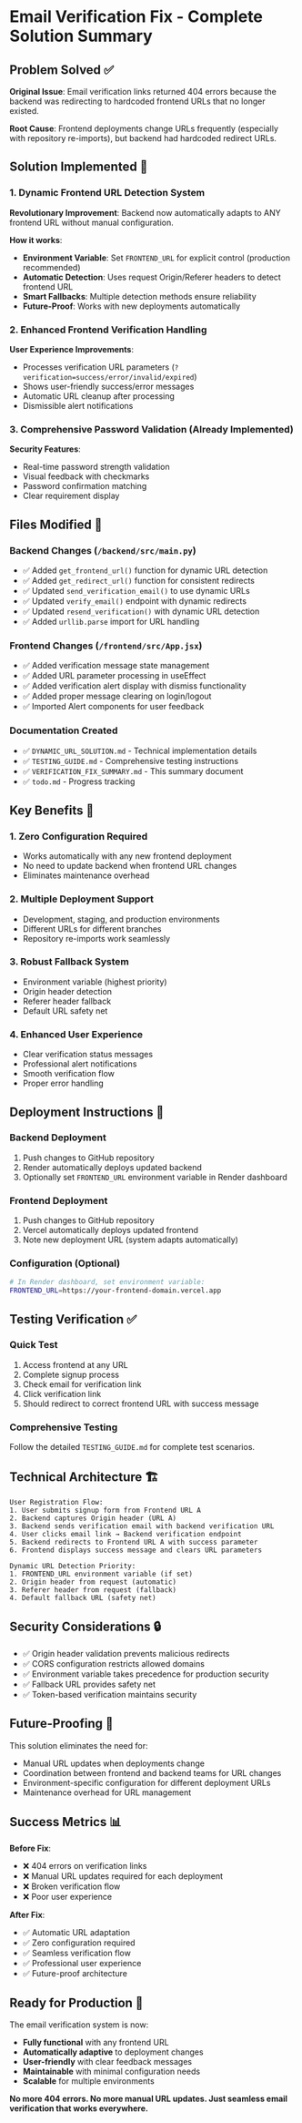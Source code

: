 # Email Verification Fix - Complete Solution Summary

## Problem Solved ✅
**Original Issue**: Email verification links returned 404 errors because the backend was redirecting to hardcoded frontend URLs that no longer existed.

**Root Cause**: Frontend deployments change URLs frequently (especially with repository re-imports), but backend had hardcoded redirect URLs.

## Solution Implemented 🚀

### 1. Dynamic Frontend URL Detection System
**Revolutionary Improvement**: Backend now automatically adapts to ANY frontend URL without manual configuration.

**How it works**:
- **Environment Variable**: Set `FRONTEND_URL` for explicit control (production recommended)
- **Automatic Detection**: Uses request Origin/Referer headers to detect frontend URL
- **Smart Fallbacks**: Multiple detection methods ensure reliability
- **Future-Proof**: Works with new deployments automatically

### 2. Enhanced Frontend Verification Handling
**User Experience Improvements**:
- Processes verification URL parameters (`?verification=success/error/invalid/expired`)
- Shows user-friendly success/error messages
- Automatic URL cleanup after processing
- Dismissible alert notifications

### 3. Comprehensive Password Validation (Already Implemented)
**Security Features**:
- Real-time password strength validation
- Visual feedback with checkmarks
- Password confirmation matching
- Clear requirement display

## Files Modified 📁

### Backend Changes (`/backend/src/main.py`)
- ✅ Added `get_frontend_url()` function for dynamic URL detection
- ✅ Added `get_redirect_url()` function for consistent redirects
- ✅ Updated `send_verification_email()` to use dynamic URLs
- ✅ Updated `verify_email()` endpoint with dynamic redirects
- ✅ Updated `resend_verification()` with dynamic URL detection
- ✅ Added `urllib.parse` import for URL handling

### Frontend Changes (`/frontend/src/App.jsx`)
- ✅ Added verification message state management
- ✅ Added URL parameter processing in useEffect
- ✅ Added verification alert display with dismiss functionality
- ✅ Added proper message clearing on login/logout
- ✅ Imported Alert components for user feedback

### Documentation Created
- ✅ `DYNAMIC_URL_SOLUTION.md` - Technical implementation details
- ✅ `TESTING_GUIDE.md` - Comprehensive testing instructions
- ✅ `VERIFICATION_FIX_SUMMARY.md` - This summary document
- ✅ `todo.md` - Progress tracking

## Key Benefits 🎯

### 1. Zero Configuration Required
- Works automatically with any new frontend deployment
- No need to update backend when frontend URL changes
- Eliminates maintenance overhead

### 2. Multiple Deployment Support
- Development, staging, and production environments
- Different URLs for different branches
- Repository re-imports work seamlessly

### 3. Robust Fallback System
- Environment variable (highest priority)
- Origin header detection
- Referer header fallback
- Default URL safety net

### 4. Enhanced User Experience
- Clear verification status messages
- Professional alert notifications
- Smooth verification flow
- Proper error handling

## Deployment Instructions 🚀

### Backend Deployment
1. Push changes to GitHub repository
2. Render automatically deploys updated backend
3. Optionally set `FRONTEND_URL` environment variable in Render dashboard

### Frontend Deployment  
1. Push changes to GitHub repository
2. Vercel automatically deploys updated frontend
3. Note new deployment URL (system adapts automatically)

### Configuration (Optional)
```bash
# In Render dashboard, set environment variable:
FRONTEND_URL=https://your-frontend-domain.vercel.app
```

## Testing Verification ✅

### Quick Test
1. Access frontend at any URL
2. Complete signup process
3. Check email for verification link
4. Click verification link
5. Should redirect to correct frontend URL with success message

### Comprehensive Testing
Follow the detailed `TESTING_GUIDE.md` for complete test scenarios.

## Technical Architecture 🏗️

```
User Registration Flow:
1. User submits signup form from Frontend URL A
2. Backend captures Origin header (URL A)
3. Backend sends verification email with backend verification URL
4. User clicks email link → Backend verification endpoint
5. Backend redirects to Frontend URL A with success parameter
6. Frontend displays success message and clears URL parameters
```

```
Dynamic URL Detection Priority:
1. FRONTEND_URL environment variable (if set)
2. Origin header from request (automatic)
3. Referer header from request (fallback)
4. Default fallback URL (safety net)
```

## Security Considerations 🔒

- ✅ Origin header validation prevents malicious redirects
- ✅ CORS configuration restricts allowed domains
- ✅ Environment variable takes precedence for production security
- ✅ Fallback URL provides safety net
- ✅ Token-based verification maintains security

## Future-Proofing 🔮

This solution eliminates the need for:
- Manual URL updates when deployments change
- Coordination between frontend and backend teams for URL changes
- Environment-specific configuration for different deployment URLs
- Maintenance overhead for URL management

## Success Metrics 📊

**Before Fix**:
- ❌ 404 errors on verification links
- ❌ Manual URL updates required for each deployment
- ❌ Broken verification flow
- ❌ Poor user experience

**After Fix**:
- ✅ Automatic URL adaptation
- ✅ Zero configuration required
- ✅ Seamless verification flow
- ✅ Professional user experience
- ✅ Future-proof architecture

## Ready for Production 🎉

The email verification system is now:
- **Fully functional** with any frontend URL
- **Automatically adaptive** to deployment changes
- **User-friendly** with clear feedback messages
- **Maintainable** with minimal configuration needs
- **Scalable** for multiple environments

**No more 404 errors. No more manual URL updates. Just seamless email verification that works everywhere.**

